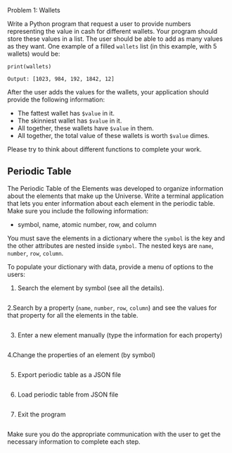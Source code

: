 Problem 1: Wallets

Write a Python program that request a user to provide numbers representing the value in cash for different wallets. Your program should store these values in a list. The user should be able to add as many values as they want. One example of a filled `wallets` list (in this example, with 5 wallets) would be:

```
print(wallets)

Output: [1023, 984, 192, 1842, 12]
```

After the user adds the values for the wallets, your application should provide the following information:
* The fattest wallet has `$value` in it.
* The skinniest wallet has `$value` in it.
* All together, these wallets have `$value` in them.
* All together, the total value of these wallets is worth `$value` dimes.

Please try to think about different functions to complete your work.

## Periodic Table 

The Periodic Table of the Elements was developed to organize information about the elements that make up the Universe.
Write a terminal application that lets you enter information about each element in the periodic table.
Make sure you include the following information:
* symbol, name, atomic number, row, and column

You must save the elements in a dictionary where the `symbol` is the key and the other attributes are nested inside `symbol`. The nested keys are `name`, `number`, `row`, `column`.

To populate your dictionary with data, provide a menu of options to the users:

1. Search the element by symbol (see all the details).
```
```
2.Search by a property (`name`, `number`, `row`, `column`) and see the values for that property for all the elements in the table.
```
```
3. Enter a new element manually (type the information for each property)
```
```
4.Change the properties of an element (by symbol)
```
```
5. Export periodic table as a JSON file
```
```
6. Load periodic table from JSON file
```
```

7. Exit the program
```
```

Make sure you do the appropriate communication with the user to get the necessary information to complete each step.
